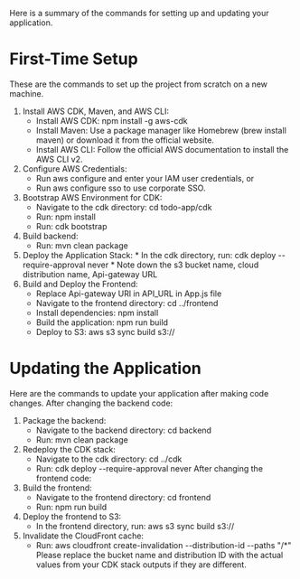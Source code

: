 Here is a summary of the commands for setting up and updating your application.

 # First-Time Setup
  These are the commands to set up the project from scratch on a new machine.
   1. Install AWS CDK, Maven, and AWS CLI:
       * Install AWS CDK: npm install -g aws-cdk
       * Install Maven: Use a package manager like Homebrew (brew install maven) or download it from the official website.
       * Install AWS CLI: Follow the official AWS documentation to install the AWS CLI v2.
   2. Configure AWS Credentials:
       * Run aws configure and enter your IAM user credentials, or
       * Run aws configure sso to use corporate SSO.
   3. Bootstrap AWS Environment for CDK:
       * Navigate to the cdk directory: cd todo-app/cdk
       * Run: npm install
       * Run: cdk bootstrap
   4. Build backend:
      * Run: mvn clean package
5. Deploy the Application Stack:
       * In the cdk directory, run: cdk deploy --require-approval never
       * Note down the s3 bucket name, cloud distribution name, Api-gateway URL  
6. Build and Deploy the Frontend:
      * Replace Api-gateway URl in API_URL in App.js file
      * Navigate to the frontend directory: cd ../frontend
      * Install dependencies: npm install
      * Build the application: npm run build
      * Deploy to S3: aws s3 sync build s3://<insert S3 bucket name here created during cdk deploy>


 # Updating the Application
  Here are the commands to update your application after making code changes.
  After changing the backend code:
   1. Package the backend:
       * Navigate to the backend directory: cd backend
       * Run: mvn clean package
   2. Redeploy the CDK stack:
       * Navigate to the cdk directory: cd ../cdk
       * Run: cdk deploy --require-approval never
  After changing the frontend code:
   1. Build the frontend:
       * Navigate to the frontend directory: cd frontend
       * Run: npm run build
   2. Deploy the frontend to S3:
       * In the frontend directory, run: aws s3 sync build s3://<insert S3 bucket name here created during cdk deploy>
   3. Invalidate the CloudFront cache:
       * Run: aws cloudfront create-invalidation --distribution-id <insert cloudfront distribution name here created during cdk deploy> --paths "/*"
  Please replace the bucket name and distribution ID with the actual values from your CDK stack outputs if they are different.

